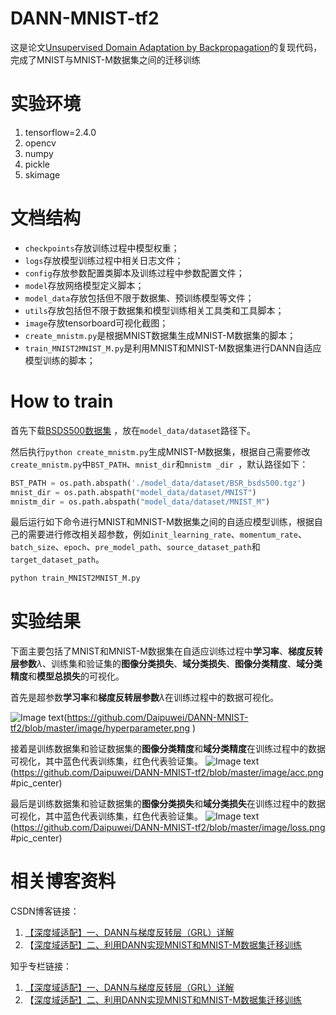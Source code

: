 ﻿# DANN-MNIST-tf2
这是论文[Unsupervised Domain Adaptation by Backpropagation](https://arxiv.org/abs/1409.7495)的复现代码，完成了MNIST与MNIST-M数据集之间的迁移训练

# 实验环境

 1. tensorflow=2.4.0
 2. opencv
 3. numpy
 4. pickle
 5. skimage

# 文档结构
- `checkpoints`存放训练过程中模型权重；
- `logs`存放模型训练过程中相关日志文件；
- `config`存放参数配置类脚本及训练过程中参数配置文件；
- `model`存放网络模型定义脚本；
- `model_data`存放包括但不限于数据集、预训练模型等文件；
- `utils`存放包括但不限于数据集和模型训练相关工具类和工具脚本；
- `image`存放tensorboard可视化截图；
- `create_mnistm.py`是根据MNIST数据集生成MNIST-M数据集的脚本；
- `train_MNIST2MNIST_M.py`是利用MNIST和MNIST-M数据集进行DANN自适应模型训练的脚本；


# How to train

 首先下载[BSDS500数据集](http://www.eecs.berkeley.edu/Research/Projects/CS/vision/grouping/BSR/BSR_bsds500.tgz) ，放在`model_data/dataset`路径下。

然后执行`python create_mnistm.py`生成MNIST-M数据集，根据自己需要修改`create_mnistm.py`中`BST_PATH`、`mnist_dir`和`mnistm _dir
`，默认路径如下：
```python
BST_PATH = os.path.abspath('./model_data/dataset/BSR_bsds500.tgz')
mnist_dir = os.path.abspath("model_data/dataset/MNIST")
mnistm_dir = os.path.abspath("model_data/dataset/MNIST_M")
```
最后运行如下命令进行MNIST和MNIST-M数据集之间的自适应模型训练，根据自己的需要进行修改相关超参数，例如`init_learning_rate`、`momentum_rate`、`batch_size`、`epoch`、`pre_model_path`、`source_dataset_path`和`target_dataset_path`。
```python
python train_MNIST2MNIST_M.py
```



#  实验结果
下面主要包括了MNIST和MNIST-M数据集在自适应训练过程中**学习率**、**梯度反转层参数**$\lambda$、训练集和验证集的**图像分类损失**、**域分类损失**、**图像分类精度**、**域分类精度**和**模型总损失**的可视化。

首先是超参数**学习率**和**梯度反转层参数**$\lambda$在训练过程中的数据可视化。

![Image text](img-3yqfw4ve-1627572978876)(https://github.com/Daipuwei/DANN-MNIST-tf2/blob/master/image/hyperparameter.png )

接着是训练数据集和验证数据集的**图像分类精度**和**域分类精度**在训练过程中的数据可视化，其中蓝色代表训练集，红色代表验证集。
![Image text](img-qQ7B4IuJ-1627573076952)(https://github.com/Daipuwei/DANN-MNIST-tf2/blob/master/image/acc.png #pic_center)


最后是训练数据集和验证数据集的**图像分类损失**和**域分类损失**在训练过程中的数据可视化，其中蓝色代表训练集，红色代表验证集。
![Image text](img-OCYptwvW-1627573176856)(https://github.com/Daipuwei/DANN-MNIST-tf2/blob/master/image/loss.png #pic_center)



#  相关博客资料

 CSDN博客链接：

 1. [【深度域适配】一、DANN与梯度反转层（GRL）详解](https://daipuweiai.blog.csdn.net/article/details/104478550)
 2. 【[深度域适配】二、利用DANN实现MNIST和MNIST-M数据集迁移训练](https://daipuweiai.blog.csdn.net/article/details/104495520)

知乎专栏链接：
 1. [【深度域适配】一、DANN与梯度反转层（GRL）详解](https://zhuanlan.zhihu.com/p/109051269)
 2. 【[深度域适配】二、利用DANN实现MNIST和MNIST-M数据集迁移训练](https://zhuanlan.zhihu.com/p/109057360)
